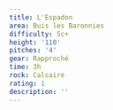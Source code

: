 ```yaml
---
title: L'Espadon
area: Buis les Baronnies
difficulty: 5c+
height: '110'
pitches: '4'
gear: Rapproché
time: 3h
rock: Calcaire
rating: 1
description: ''
---
```


